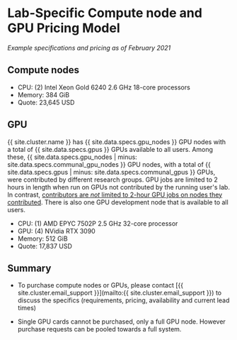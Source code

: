 # Lab-Specific Compute node and GPU Pricing Model

_Example specifications and pricing as of February 2021_


## Compute nodes

* CPU: (2) Intel Xeon Gold 6240 2.6 GHz 18-core processors
* Memory: 384 GiB
* Quote: 23,645 USD


## GPU

<div class="alert alert-info" role="alert">
{{ site.cluster.name }} has {{ site.data.specs.gpu_nodes }} GPU nodes with a total of {{ site.data.specs.gpus }} GPUs available to all users. Among these, {{ site.data.specs.gpu_nodes | minus: site.data.specs.communal_gpu_nodes }} GPU nodes, with a total of {{ site.data.specs.gpus | minus: site.data.specs.communal_gpus }} GPUs, were contributed by different research groups. GPU jobs are limited to 2 hours in length when run on GPUs not contributed by the running user's lab.  In contrast, <a href="{{ '/scheduler/queues.html' | relative_url }}">contributors are <em>not</em> limited to 2-hour GPU jobs on nodes they contributed</a>.
There is also one GPU development node that is available to all users.
</div>

* CPU: (1) AMD EPYC 7502P 2.5 GHz 32-core processor
* GPU: (4) NVidia RTX 3090
* Memory: 512 GiB
* Quote: 17,837 USD


## Summary

* To purchase compute nodes or GPUs, please contact [{{ site.cluster.email_support }}](mailto:{{ site.cluster.email_support }}) to discuss the specifics (requirements, pricing, availability and current lead times)

* Single GPU cards cannot be purchased, only a full GPU node. However purchase requests can be pooled towards a full system.
